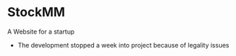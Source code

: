 # StockMM
A Website for a startup
* The development stopped a week into project because of legality issues
